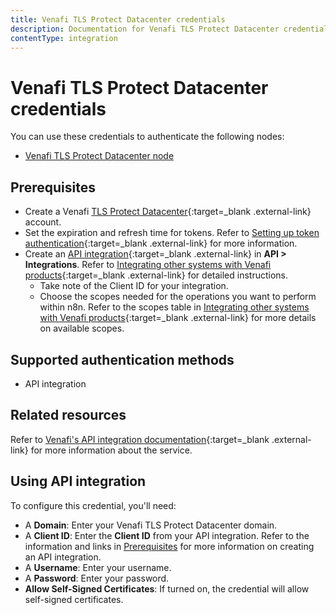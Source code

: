```yaml
---
title: Venafi TLS Protect Datacenter credentials
description: Documentation for Venafi TLS Protect Datacenter credentials. Use these credentials to authenticate Venafi TLS Protect Datacenter in n8n, a workflow automation platform.
contentType: integration
---
```

<!-- vale off -->
# Venafi TLS Protect Datacenter credentials

You can use these credentials to authenticate the following nodes:

* [Venafi TLS Protect Datacenter node](/integrations/builtin/app-nodes/n8n-nodes-base.venafitlsprotectdatacenter/)

## Prerequisites

- Create a Venafi [TLS Protect Datacenter](https://venafi.com/){:target=_blank .external-link} account.
- Set the expiration and refresh time for tokens. Refer to [Setting up token authentication](https://docs.venafi.com/Docs/current/TopNav/Content/SDK/AuthSDK/t-SDKa-Setup-OAuth.php){:target=_blank .external-link} for more information.
- Create an [API integration](https://docs.venafi.com/Docs/current/TopNav/Content/API-ApplicationIntegration/c-APIAppIntegrations-about.php){:target=_blank .external-link} in **API > Integrations**. Refer to [Integrating other systems with Venafi products](https://docs.venafi.com/Docs/current/TopNav/Content/API-ApplicationIntegration/t-APIAppIntegrations-creating.php){:target=_blank .external-link} for detailed instructions.
    - Take note of the Client ID for your integration.
    - Choose the scopes needed for the operations you want to perform within n8n. Refer to the scopes table in [Integrating other systems with Venafi products](https://docs.venafi.com/Docs/current/TopNav/Content/API-ApplicationIntegration/t-APIAppIntegrations-creating.php){:target=_blank .external-link} for more details on available scopes.

## Supported authentication methods

- API integration

## Related resources

Refer to [Venafi's API integration documentation](https://docs.venafi.com/Docs/currentSDK/TopNav/Content/SDK/WebSDK/c-sdk-AboutThisGuide.php){:target=_blank .external-link} for more information about the service.

## Using API integration

To configure this credential, you'll need:

- A **Domain**: Enter your Venafi TLS Protect Datacenter domain.
- A **Client ID**: Enter the **Client ID** from your API integration. Refer to the information and links in [Prerequisites](#prerequisites) for more information on creating an API integration.
- A **Username**: Enter your username.
- A **Password**: Enter your password.
- **Allow Self-Signed Certificates**: If turned on, the credential will allow self-signed certificates.

<!-- vale on -->